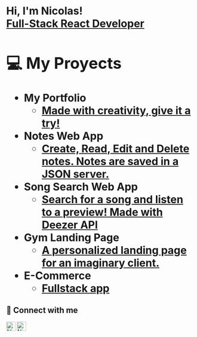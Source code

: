 <h1>Hi, I'm Nicolas! <br/><a href="https://www.linkedin.com/in/nicolas-francken">Full-Stack React Developer<a/>

<h2>💻 My Proyects</h2>

- <b>My Portfolio</b>
  - [Made with creativity, give it a try!](https://github.com/NicolasFrancken/Portfolio)
- <b>Notes Web App</b>
  - [Create, Read, Edit and Delete notes. Notes are saved in a JSON server.](https://github.com/NicolasFrancken/NoteCloud)
- <b>Song Search Web App</b>
  - [Search for a song and listen to a preview! Made with Deezer API](https://github.com/NicolasFrancken/Songy)
- <b>Gym Landing Page</b>
  - [A personalized landing page for an imaginary client.](https://github.com/NicolasFrancken/GYMATE)
- <b>E-Commerce</b>
  - [Fullstack app](https://github.com/NicolasFrancken/ShoppingPage)

<h2> 🤝 Connect with me</h2> 

<a href="https://www.linkedin.com/in/nicolas-francken/"><img align="left" alt="NicolasFrancken | LinkedIn" width="25px" src="https://static.cdnlogo.com/logos/l/66/linkedin-icon.svg" /></a>
[<img align="left" alt="NicolasFrancken | LinkedIn" width="25px" src="https://static.cdnlogo.com/logos/l/66/linkedin-icon.svg" >][linkedin]

[linkedin]: https://www.linkedin.com/in/nicolas-francken/

